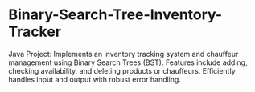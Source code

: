# Binary-Search-Tree-Inventory-Tracker
Java Project: Implements an inventory tracking system and chauffeur management using Binary Search Trees (BST). Features include adding, checking availability, and deleting products or chauffeurs. Efficiently handles input and output with robust error handling.
